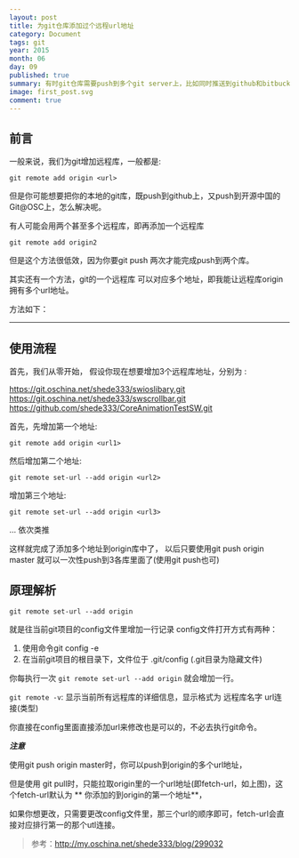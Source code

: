 ```yaml
---
layout: post
title: 为git仓库添加过个远程url地址
category: Document
tags: git
year: 2015
month: 06
day: 09
published: true
summary: 有时git仓库需要push到多个git server上，比如同时推送到github和bitbucket上，本文将讲述如何做。
image: first_post.svg
comment: true
---
```


## 前言

一般来说，我们为git增加远程库，一般都是:

```
git remote add origin <url>
```

但是你可能想要把你的本地的git库，既push到github上，又push到开源中国的Git@OSC上，怎么解决呢。

有人可能会用两个甚至多个远程库，即再添加一个远程库

```
git remote add origin2
```

但是这个方法很低效，因为你要git push 两次才能完成push到两个库。

其实还有一个方法，git的一个远程库 可以对应多个地址，即我能让远程库origin拥有多个url地址。

方法如下：

------

## 使用流程

首先，我们从零开始， 
假设你现在想要增加3个远程库地址，分别为 :

https://git.oschina.net/shede333/swioslibary.git 
https://git.oschina.net/shede333/swscrollbar.git 
https://github.com/shede333/CoreAnimationTestSW.git

首先，先增加第一个地址:

```
git remote add origin <url1> 
```

然后增加第二个地址:

```
git remote set-url --add origin <url2> 
```

增加第三个地址:

```
git remote set-url --add origin <url3> 
```

… 依次类推

这样就完成了添加多个地址到origin库中了， 
以后只要使用git push origin master 就可以一次性push到3各库里面了(使用git push也可)

## 原理解析

```
git remote set-url --add origin
```

就是往当前git项目的config文件里增加一行记录 
config文件打开方式有两种：

1. 使用命令git config -e
2. 在当前git项目的根目录下，文件位于 .git/config (.git目录为隐藏文件)

你每执行一次 `git remote set-url --add origin` 就会增加一行。

`git remote -v`: 显示当前所有远程库的详细信息，显示格式为 远程库名字 url连接(类型)

你直接在config里面直接添加url来修改也是可以的，不必去执行git命令。

***注意***

使用git push origin master时，你可以push到origin的多个url地址， 

但是使用 git pull时，只能拉取origin里的一个url地址(即fetch-url，如上图)，这个fetch-url默认为 ** 你添加的到origin的第一个地址**， 

如果你想更改，只需要更改config文件里，那三个url的顺序即可，fetch-url会直接对应排行第一的那个utl连接。


> 参考：http://my.oschina.net/shede333/blog/299032